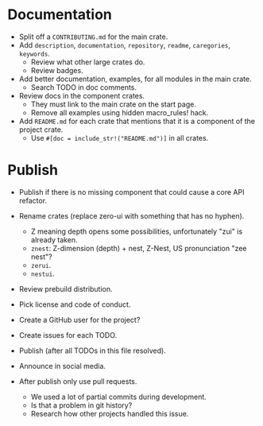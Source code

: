 # Documentation

* Split off a `CONTRIBUTING.md` for the main crate.
* Add `description`, `documentation`, `repository`, `readme`, `caregories`, `keywords`.
    - Review what other large crates do.
    - Review badges.
* Add better documentation, examples, for all modules in the main crate.
    - Search TODO in doc comments.
* Review docs in the component crates.
    - They must link to the main crate on the start page.
    - Remove all examples using hidden macro_rules! hack.
* Add `README.md` for each crate that mentions that it is a component of the project crate.
    - Use `#[doc = include_str!("README.md")]` in all crates.

# Publish

* Publish if there is no missing component that could cause a core API refactor.

* Rename crates (replace zero-ui with something that has no hyphen). 
    - Z meaning depth opens some possibilities, unfortunately "zui" is already taken.
    - `znest`: Z-dimension (depth) + nest, Z-Nest, US pronunciation "zee nest"? 
    - `zerui`.
    - `nestui`.

* Review prebuild distribution.
* Pick license and code of conduct.
* Create a GitHub user for the project?
* Create issues for each TODO.

* Publish (after all TODOs in this file resolved).
* Announce in social media.

* After publish only use pull requests.
    - We used a lot of partial commits during development.
    - Is that a problem in git history?
    - Research how other projects handled this issue.